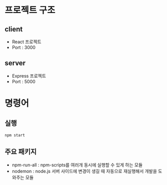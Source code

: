 # 프로젝트 구조
## client
- React 프로젝트
- Port : 3000
## server
- Express 프로젝트
- Port : 5000
# 명령어
##  실행
`npm start`
## 주요 패키지
* npm-run-all : npm-scripts를 여러개 동시에 실행할 수 있게 하는 모듈
* nodemon : node.js 서버 사이드에 변경이 생길 때 자동으로 재실행해서 개발을 도와주는 모듈
